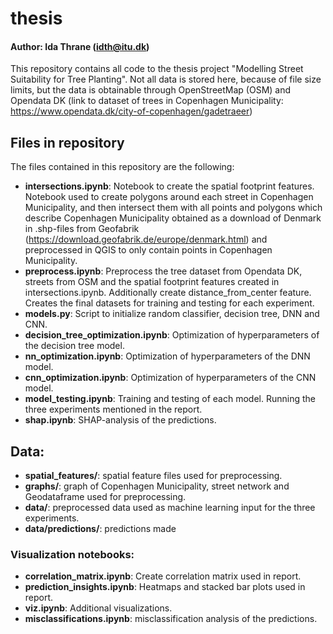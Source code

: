 # thesis

#### Author: Ida Thrane (idth@itu.dk)

This repository contains all code to the thesis project "Modelling Street Suitability for Tree Planting". Not all data is stored here, because of file size limits, but the data is obtainable through OpenStreetMap (OSM) and Opendata DK (link to dataset of trees in Copenhagen Municipality: https://www.opendata.dk/city-of-copenhagen/gadetraeer)

## Files in repository 
The files contained in this repository are the following: 
- **intersections.ipynb**: Notebook to create the spatial footprint features. Notebook used to create polygons around each street in Copenhagen Municipality, and then intersect them with all points and polygons which describe Copenhagen Municipality obtained as a download of Denmark in .shp-files from Geofabrik (https://download.geofabrik.de/europe/denmark.html) and preprocessed in QGIS to only contain points in Copenhagen Municipality.
- **preprocess.ipynb**: Preprocess the tree dataset from Opendata DK, streets from OSM and the spatial footprint features created in intersections.ipynb. Additionally create distance_from_center feature. Creates the final datasets for training and testing for each experiment.
- **models.py**: Script to initialize random classifier, decision tree, DNN and CNN.
- **decision_tree_optimization.ipynb**: Optimization of hyperparameters of the decision tree model.
- **nn_optimization.ipynb**: Optimization of hyperparameters of the DNN model.
- **cnn_optimization.ipynb**: Optimization of hyperparameters of the CNN model.
- **model_testing.ipynb**: Training and testing of each model. Running the three experiments mentioned in the report.
- **shap.ipynb**: SHAP-analysis of the predictions.

## Data:
- **spatial_features/**: spatial feature files used for preprocessing.
- **graphs/**: graph of Copenhagen Municipality, street network and Geodataframe used for preprocessing. 
- **data/**: preprocessed data used as machine learning input for the three experiments.
- **data/predictions/**: predictions made


### Visualization notebooks: 
- **correlation_matrix.ipynb**: Create correlation matrix used in report.
- **prediction_insights.ipynb**: Heatmaps and stacked bar plots used in report.
- **viz.ipynb**: Additional visualizations.
- **misclassifications.ipynb**: misclassification analysis of the predictions.

